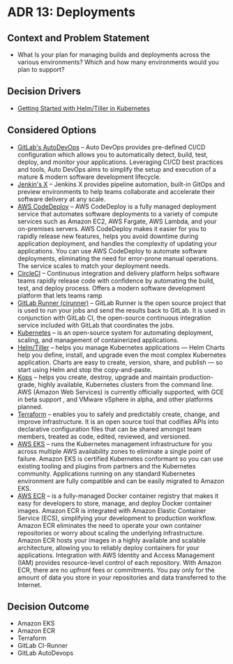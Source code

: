 # ADR 13: Deployments

## Context and Problem Statement

*   What Is your plan for managing builds and deployments across the various environments? Which and how many environments would you plan to support?

## Decision Drivers <!-- optional -->

*   [Getting Started with Helm/Tiller in Kubernetes](https://medium.com/@anthonyganga/getting-started-with-helm-tiller-in-kubernetes-part-one-3250aa99c6ac)

## Considered Options

*   [GitLab's AutoDevOps](https://docs.gitlab.com/ee/topics/autodevops/) – Auto DevOps provides pre-defined CI/CD configuration which allows you to automatically detect, build, test, deploy, and monitor your applications. Leveraging CI/CD best practices and tools, Auto DevOps aims to simplify the setup and execution of a mature & modern software development lifecycle.
*   [Jenkin's X](https://jenkins-x.io/) – Jenkins X provides pipeline automation, built-in GitOps and preview environments to help teams collaborate and accelerate their software delivery at any scale.
*   [AWS CodeDeploy](https://aws.amazon.com/codedeploy/) – AWS CodeDeploy is a fully managed deployment service that automates software deployments to a variety of compute services such as Amazon EC2, AWS Fargate, AWS Lambda, and your on-premises servers. AWS CodeDeploy makes it easier for you to rapidly release new features, helps you avoid downtime during application deployment, and handles the complexity of updating your applications. You can use AWS CodeDeploy to automate software deployments, eliminating the need for error-prone manual operations. The service scales to match your deployment needs.
*   [CircleCI](https://circleci.com/) – Continuous integration and delivery platform helps software teams rapidly release code with confidence by automating the build, test, and deploy process. Offers a modern software development platform that lets teams ramp
*   [GitLab Runner (cirunner)](https://docs.gitlab.com/runner/) – GitLab Runner is the open source project that is used to run your jobs and send the results back to GitLab. It is used in conjunction with GitLab CI, the open-source continuous integration service included with GitLab that coordinates the jobs.
*   [Kubernetes](kubernetes.io) – is an open-source system for automating deployment, scaling, and management of containerized applications.
*   [Helm/Tiller](https://helm.sh/) – helps you manage Kubernetes applications — Helm Charts help you define, install, and upgrade even the most complex Kubernetes application. Charts are easy to create, version, share, and publish — so start using Helm and stop the copy-and-paste.
*   [Kops](https://github.com/kubernetes/kops) – helps you create, destroy, upgrade and maintain production-grade, highly available, Kubernetes clusters from the command line. AWS (Amazon Web Services) is currently officially supported, with GCE in beta support , and VMware vSphere in alpha, and other platforms planned.
*   [Terraform](https://www.terraform.io/) – enables you to safely and predictably create, change, and improve infrastructure. It is an open source tool that codifies APIs into declarative configuration files that can be shared amongst team members, treated as code, edited, reviewed, and versioned.
*   [AWS EKS](https://aws.amazon.com/eks/) – runs the Kubernetes management infrastructure for you across multiple AWS availability zones to eliminate a single point of failure. Amazon EKS is certified Kubernetes conformant so you can use existing tooling and plugins from partners and the Kubernetes community. Applications running on any standard Kubernetes environment are fully compatible and can be easily migrated to Amazon EKS.
*   [AWS ECR](https://aws.amazon.com/ecr/) – is a fully-managed Docker container registry that makes it easy for developers to store, manage, and deploy Docker container images. Amazon ECR is integrated with Amazon Elastic Container Service (ECS), simplifying your development to production workflow. Amazon ECR eliminates the need to operate your own container repositories or worry about scaling the underlying infrastructure. Amazon ECR hosts your images in a highly available and scalable architecture, allowing you to reliably deploy containers for your applications. Integration with AWS Identity and Access Management (IAM) provides resource-level control of each repository. With Amazon ECR, there are no upfront fees or commitments. You pay only for the amount of data you store in your repositories and data transferred to the Internet.

## Decision Outcome

*   Amazon EKS
*   Amazon ECR
*   Terraform
*   GitLab CI-Runner
*   GitLab AutoDevops
